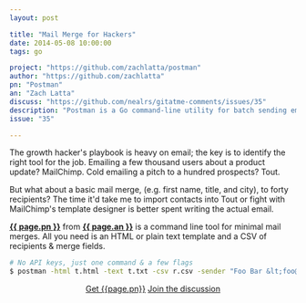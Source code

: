 ```yaml
---
layout: post

title: "Mail Merge for Hackers"
date: 2014-05-08 10:00:00
tags: go

project: "https://github.com/zachlatta/postman"
author: "https://github.com/zachlatta"
pn: "Postman"
an: "Zach Latta"
discuss: "https://github.com/nealrs/gitatme-comments/issues/35"
description: "Postman is a Go command-line utility for batch sending email."
issue: "35"

---
```


The growth hacker's playbook is heavy on email; the key is to identify the right tool for the job. Emailing a few thousand users about a product update? MailChimp. Cold emailing a pitch to a hundred prospects? Tout.

But what about a basic mail merge, (e.g. first name, title, and city), to forty recipients? The time it'd take me to import contacts into Tout or fight with MailChimp's template designer is better spent writing the actual email.

<strong><a href="{{ page.project }}" target="_blank" title="{{ page.pn }} on GitHub">{{ page.pn }}</a></strong> from <strong><a href="{{ page.author }}" target="_blank" title="{{ page.an }} on GitHub">{{ page.an }}</a></strong> is a command line tool for minimal mail merges. All you need is an HTML or plain text template and a CSV of recipients & merge fields.

```bash
# No API keys, just one command & a few flags
$ postman -html t.html -text t.txt -csv r.csv -sender "Foo Bar &lt;foo@bar.com&gt;" -subject "Mail Merge Madness!" -server mail.foo.com -port 587 -user "foo@bar.com" -password "pa$$w0rd"
```

<center><a href="{{page.project}}" class="btn btn-primary " title="Get {{page.pn}} on GitHub" target="_blank" >Get {{page.pn}}</a> <a href="{{ page.url }}#comments" class="btn btn-inverse" title="Discuss this issue of Git @ Me online">Join the discussion</a></center>
